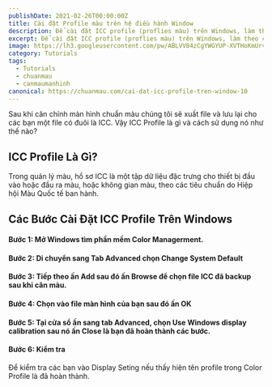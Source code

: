 ```yaml
---
publishDate: 2021-02-26T00:00:00Z
title: Cài đặt Profile màu trên hệ điều hành Window
description: Để cài đặt ICC profile (proflies màu) trên Windows, làm theo các bước sau...
excerpt: Để cài đặt ICC profile (proflies màu) trên Windows, làm theo các bước sau...
image: https://lh3.googleusercontent.com/pw/ABLVV84zCgYWGYUP-XVTHoKmUrvp4tYbU5YDXqZp4Ntie-T7kiYg7W-w4M0sdhiMWujWjSL-tCTI8cQd4xnsFYRnasGOMJCG3KAYV7jVyHtlBDi8czxEssve=w2400
category: Tutorials
tags:
  - Tutorials
  - chuanmau
  - canmaumanhinh
canonical: https://chuanmau.com/cai-dat-icc-profile-tren-window-10
---
```


Sau khi cân chỉnh màn hình chuẩn màu chúng tôi sẽ xuất file và lưu lại cho các bạn một file có đuôi là ICC. Vậy ICC Profile là gì và cách sử dụng nó như thế nào?

## ICC Profile Là Gì?

Trong quản lý màu, hồ sơ ICC là một tập dữ liệu đặc trưng cho thiết bị đầu vào hoặc đầu ra màu, hoặc không gian màu, theo các tiêu chuẩn do Hiệp hội Màu Quốc tế ban hành.

## Các Bước Cài Đặt ICC Profile Trên Windows

#### Bước 1: Mở Windows tìm phần mềm Color Managerment.
#### Bước 2: Di chuyển sang Tab Advanced chọn Change System Default
#### Bước 3: Tiếp theo ấn Add sau đó ấn Browse để chọn file ICC đã backup sau khi cân màu.
#### Bước 4: Chọn vào file màn hình của bạn sau đó ấn OK
#### Bước 5: Tại cửa sổ ấn sang tab Advanced, chọn Use Windows display calibration sau nó ấn Close là bạn đã hoàn thành các bước.
#### Bước 6: Kiểm tra
Để kiểm tra các bạn vào Display Seting nếu thấy hiện tên profile trong Color Profile là đã hoàn thành.
